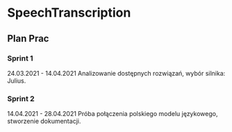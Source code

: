# SpeechTranscription

## Plan Prac

### Sprint 1
24.03.2021 - 14.04.2021
Analizowanie dostępnych rozwiązań, wybór silnika: Julius.
### Sprint 2
14.04.2021 - 28.04.2021
Próba połączenia polskiego modelu językowego, stworzenie dokumentacji.
